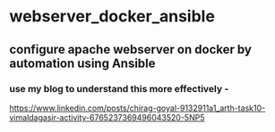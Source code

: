# webserver_docker_ansible
## configure apache webserver on docker by automation using Ansible
### use my blog to understand this more effectively -
https://www.linkedin.com/posts/chirag-goyal-9132911a1_arth-task10-vimaldagasir-activity-6765237369496043520-5NP5
